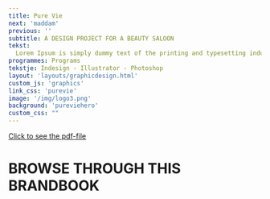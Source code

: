 ```yaml
---
title: Pure Vie
next: 'maddam'
previous: ''
subtitle: A DESIGN PROJECT FOR A BEAUTY SALOON
tekst:
  Lorem Ipsum is simply dummy text of the printing and typesetting industry. Lorem Ipsum has been the industry's standard dummy text ever since the 1500s, when an unknown printer took a galley of type and scrambled it to make a type specimen book. It has survived not only five centuries, but also the leap into electronic typesetting, remaining essentially unchanged.
programmes: Programs
tekstje: Indesign - Illustrator - Photoshop
layout: 'layouts/graphicdesign.html'
custom_js: 'graphics'
link_css: 'purevie'
image: '/img/logo3.png'
background: 'pureviehero'
custom_css: ""
---
```

<a class="pdf" href="/img/boekpv.pdf" download>Click to see the pdf-file</a>

<div class="bookWrapper">
	<div class="bookBg">
		<div class="pageBg">
      <h1 class="intro">BROWSE THROUGH THIS BRANDBOOK</h1>
			<div class="pageWrapper">
        <div id="page22" class="page">
  				<div class="pageFace front">
  					<div class="pageFoldRight"></div>
  				</div>
  				<div class="pageFace back">
  					<div class="pageFoldLeft"></div>
  				</div>
  			</div>
      		<div id="page21" class="page">
      			<div class="pageFace front">
      				<div class="pageFoldRight"></div>
      			</div>
      			<div class="pageFace back">
      				<div class="pageFoldLeft"></div>
      			</div>
      		</div>
      		<div id="page20" class="page">
      			<div class="pageFace front">
      				<div class="pageFoldRight"></div>
      			</div>
      			<div class="pageFace back">
      				<div class="pageFoldLeft"></div>
      	     </div>
          </div>
          <div id="page19" class="page">
            <div class="pageFace front">
              <div class="pageFoldRight"></div>
            </div>
            <div class="pageFace back">
              <div class="pageFoldLeft"></div>
            </div>
          </div>
          <div id="page18" class="page">
            <div class="pageFace front">
              <div class="pageFoldRight"></div>
            </div>
            <div class="pageFace back">
              <div class="pageFoldLeft"></div>
            </div>
          </div>
          <div id="page17" class="page">
            <div class="pageFace front">
              <div class="pageFoldRight"></div>
            </div>
            <div class="pageFace back">
              <div class="pageFoldLeft"></div>
            </div>
          </div>
          <div id="page16" class="page">
            <div class="pageFace front">
              <div class="pageFoldRight"></div>
            </div>
            <div class="pageFace back">
              <div class="pageFoldLeft"></div>
             </div>
           </div>
          <div id="page15" class="page">
            <div class="pageFace front">
              <div class="pageFoldRight"></div>
            </div>
            <div class="pageFace back">
              <div class="pageFoldLeft"></div>
            </div>
          </div>
          <div id="page14" class="page">
            <div class="pageFace front">
              <div class="pageFoldRight"></div>
            </div>
            <div class="pageFace back">
              <div class="pageFoldLeft"></div>
             </div>
           </div>
            <div id="page13" class="page">
      				<div class="pageFace front">
      					<div class="pageFoldRight"></div>
      				</div>
      				<div class="pageFace back">
      					<div class="pageFoldLeft"></div>
      				</div>
      			</div>
        		<div id="page11" class="page">
        			<div class="pageFace front">
        				<div class="pageFoldRight"></div>
        			</div>
        			<div class="pageFace back">
        				<div class="pageFoldLeft"></div>
        			</div>
        		</div>
        		<div id="page10" class="page">
        			<div class="pageFace front">
        				<div class="pageFoldRight"></div>
        			</div>
        			<div class="pageFace back">
        				<div class="pageFoldLeft"></div>
        	     </div>
             </div>
            <div id="page9" class="page">
      				<div class="pageFace front">
      					<div class="pageFoldRight"></div>
      				</div>
      				<div class="pageFace back">
      					<div class="pageFoldLeft"></div>
      				</div>
	           </div>
      			<div id="page8" class="page">
      				<div class="pageFace front">
      					<div class="pageFoldRight"></div>
      				</div>
      				<div class="pageFace back">
      					<div class="pageFoldLeft"></div>
      				</div>
      			</div>
      			<div id="page7" class="page">
      				<div class="pageFace front">
      					<div class="pageFoldRight"></div>
      				</div>
      				<div class="pageFace back">
      					<div class="pageFoldLeft"></div>
      		     </div>
             </div>
            <div id="page6" class="page">
      				<div class="pageFace front">
      					<div class="pageFoldRight"></div>
      				</div>
      				<div class="pageFace back">
      					<div class="pageFoldLeft"></div>
      				</div>
      			</div>
      			<div id="page5" class="page">
      				<div class="pageFace front">
      					<div class="pageFoldRight"></div>
      				</div>
      				<div class="pageFace back">
      					<div class="pageFoldLeft"></div>
      				</div>
      			</div>
      			<div id="page4" class="page">
      				<div class="pageFace front">
      					<div class="pageFoldRight"></div>
      				</div>
      				<div class="pageFace back">
      					<div class="pageFoldLeft"></div>
      		     </div>
             </div>
      				<div id="page3" class="page">
      					<div class="pageFace front">
      						<div class="pageFoldRight"></div>
      					</div>
      					<div class="pageFace back">
      						<div class="pageFoldLeft"></div>
      					</div>
      				</div>
      				<div id="page2" class="page">
      					<div class="pageFace front">
      						<div class="pageFoldRight"></div>
      					</div>
      					<div class="pageFace back">
      						<div class="pageFoldLeft"></div>
      					</div>
      				</div>
      				<div id="page1" class="page">
      					<div class="pageFace front">
      						<div class="pageFoldRight"></div>
      					</div>
      					<div class="pageFace back">
      						<div class="pageFoldLeft"></div>
      					</div>
      				</div>
	         </div>
       </div>
